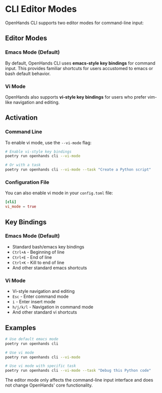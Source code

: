 # CLI Editor Modes

OpenHands CLI supports two editor modes for command-line input:

## Editor Modes

### Emacs Mode (Default)
By default, OpenHands CLI uses **emacs-style key bindings** for command input. This provides familiar shortcuts for users accustomed to emacs or bash default behavior.

### Vi Mode
OpenHands also supports **vi-style key bindings** for users who prefer vim-like navigation and editing.

## Activation

### Command Line
To enable vi mode, use the `--vi-mode` flag:

```bash
# Enable vi-style key bindings
poetry run openhands cli --vi-mode

# Or with a task
poetry run openhands cli --vi-mode --task "Create a Python script"
```

### Configuration File
You can also enable vi mode in your `config.toml` file:

```toml
[cli]
vi_mode = true
```

## Key Bindings

### Emacs Mode (Default)
- Standard bash/emacs key bindings
- `Ctrl+A` - Beginning of line
- `Ctrl+E` - End of line
- `Ctrl+K` - Kill to end of line
- And other standard emacs shortcuts

### Vi Mode
- Vi-style navigation and editing
- `Esc` - Enter command mode
- `i` - Enter insert mode
- `h/j/k/l` - Navigation in command mode
- And other standard vi shortcuts

## Examples

```bash
# Use default emacs mode
poetry run openhands cli

# Use vi mode
poetry run openhands cli --vi-mode

# Use vi mode with specific task
poetry run openhands cli --vi-mode --task "Debug this Python code"
```

The editor mode only affects the command-line input interface and does not change OpenHands' core functionality.